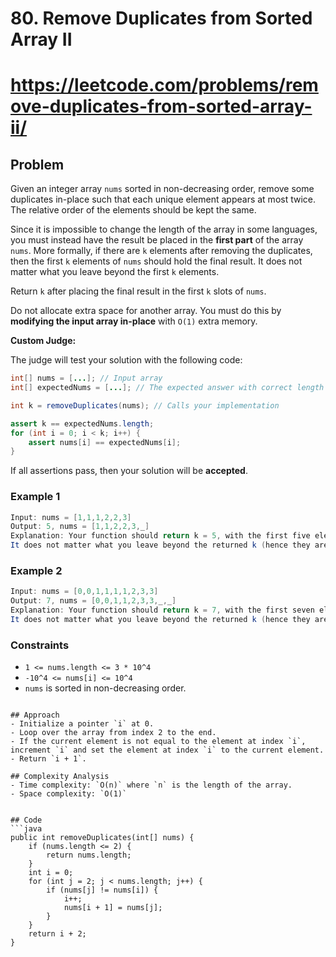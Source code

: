 # 80. Remove Duplicates from Sorted Array II
# https://leetcode.com/problems/remove-duplicates-from-sorted-array-ii/

## Problem
Given an integer array `nums` sorted in non-decreasing order,
remove some duplicates in-place such that each unique element appears at most twice.
The relative order of the elements should be kept the same.

Since it is impossible to change the length of the array in some languages,
you must instead have the result be placed in the **first part** of the array `nums`.
More formally, if there are `k` elements after removing the duplicates,
then the first `k` elements of `nums` should hold the final result.
It does not matter what you leave beyond the first `k` elements.

Return `k` after placing the final result in the first `k` slots of `nums`.

Do not allocate extra space for another array. You must do this by **modifying the input array in-place** with `O(1)` extra memory.

**Custom Judge:**

The judge will test your solution with the following code:

```java
int[] nums = [...]; // Input array
int[] expectedNums = [...]; // The expected answer with correct length

int k = removeDuplicates(nums); // Calls your implementation

assert k == expectedNums.length;
for (int i = 0; i < k; i++) {
    assert nums[i] == expectedNums[i];
}
```

If all assertions pass, then your solution will be **accepted**.

### Example 1

```java
Input: nums = [1,1,1,2,2,3]
Output: 5, nums = [1,1,2,2,3,_]
Explanation: Your function should return k = 5, with the first five elements of nums being 1, 1, 2, 2, and 3 respectively.
It does not matter what you leave beyond the returned k (hence they are underscores).
```

### Example 2

```java
Input: nums = [0,0,1,1,1,1,2,3,3]
Output: 7, nums = [0,0,1,1,2,3,3,_,_]
Explanation: Your function should return k = 7, with the first seven elements of nums being 0, 0, 1, 1, 2, 3, and 3 respectively.
It does not matter what you leave beyond the returned k (hence they are underscores).
```

### Constraints

- `1 <= nums.length <= 3 * 10^4`
- `-10^4 <= nums[i] <= 10^4`
- `nums` is sorted in non-decreasing order.
```

## Approach
- Initialize a pointer `i` at 0.
- Loop over the array from index 2 to the end.
- If the current element is not equal to the element at index `i`, increment `i` and set the element at index `i` to the current element.
- Return `i + 1`.

## Complexity Analysis
- Time complexity: `O(n)` where `n` is the length of the array.
- Space complexity: `O(1)`


## Code
```java
public int removeDuplicates(int[] nums) {
    if (nums.length <= 2) {
        return nums.length;
    }
    int i = 0;
    for (int j = 2; j < nums.length; j++) {
        if (nums[j] != nums[i]) {
            i++;
            nums[i + 1] = nums[j];
        }
    }
    return i + 2;
}
```

```python
